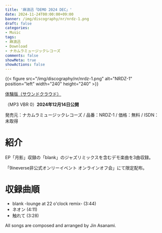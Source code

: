 ```yaml
---
title: '麻浪迅「DEMO 2024 DEC」'
date: 2024-11-24T00:00:00+09:00
banner: /img/discography/nr/nrdz-1.png
draft: false
categories:
- Music
tags:
- 麻浪迅
- Download
- ナカムラミュージックレコーズ
comments: false
showMeta: true
showActions: false
---
```


{{< figure src="/img/discography/nr/nrdz-1.png" alt="NRDZ-1" position="left" width="240" height="240" >}}

<!-- [サウンドクラウドからダウンロード！](https://soundcloud.com/hayatehay/sets/demo-2024-dec/s-U7HDSJFdhDa?si=6f4b7146fb4d41e487155e1792eded69&utm_source=clipboard&utm_medium=text&utm_campaign=social_sharing) -->

[体験版（サウンドクラウド）](https://soundcloud.com/hayatehay/demo-2024-dec-crossfade-demo)

（MP3 VBR 0）**2024年12月14日公開**<br>

発売元：ナカムラミュージックレコーズ / 品番：NRDZ-1 / 価格：無料 / ISDN：未取得

# 紹介
EP「月影」収録の「blank」のジャズリミックスを含むデモ楽曲を3曲収録。

「9ineverse非公式オンリーイベント オンラインオフ会」にて限定配布。


# 収録曲順
- blank -lounge at 22 o'clock remix- (3:44)
- ネオン (4:11)
- 触れて (3:28)

All songs are composed and arranged by Jin Asanami.
